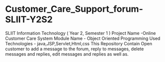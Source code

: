 # Customer_Care_Support_forum-SLIIT-Y2S2
SLIIT Information Technology ( Year 2, Semester 1 ) Project Name -Online Customer Care System Module Name - Object Oriented Programming Used Technologies - java,JSP,Servlet,Html,css This Repository Contain Open customer to add a message to the forum, reply to messages, delete messages and replies, edit messages  and replies as well as.
